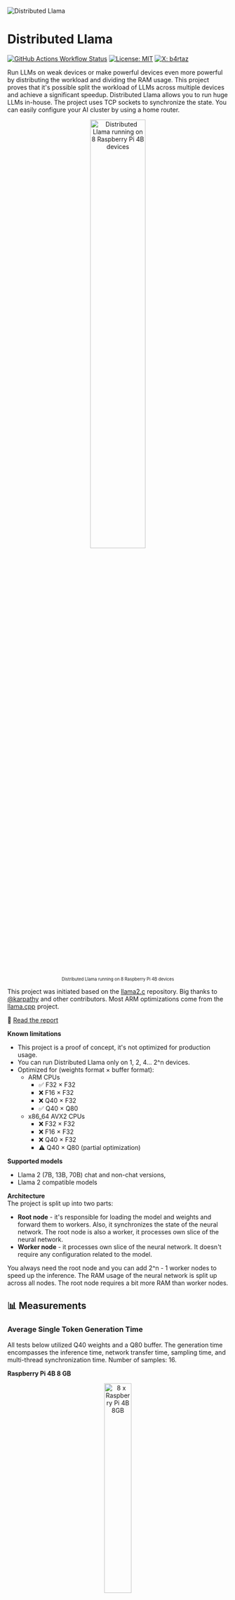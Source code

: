 ![Distributed Llama](.github/cover.png)

# Distributed Llama

[![GitHub Actions Workflow Status](https://img.shields.io/github/actions/workflow/status/b4rtaz/distributed-llama/.github%2Fworkflows%2Fmain.yml?style=flat-square)](https://github.com/b4rtaz/distributed-llama/actions) [![License: MIT](https://img.shields.io/github/license/mashape/apistatus.svg?style=flat-square)](/LICENSE) [![X: b4rtaz](https://img.shields.io/twitter/follow/b4rtaz.svg?style=social)](https://x.com/b4rtaz)

Run LLMs on weak devices or make powerful devices even more powerful by distributing the workload and dividing the RAM usage. This project proves that it's possible split the workload of LLMs across multiple devices and achieve a significant speedup. Distributed Llama allows you to run huge LLMs in-house. The project uses TCP sockets to synchronize the state. You can easily configure your AI cluster by using a home router.

<p align="center">
  <img src=".github/8raspi.jpg" width="50%" alt="Distributed Llama running on 8 Raspberry Pi 4B devices" /><br />
  <sub><sup>Distributed Llama running on 8 Raspberry Pi 4B devices</sup></sub>
</p>

This project was initiated based on the [llama2.c](https://github.com/karpathy/llama2.c) repository. Big thanks to [@karpathy](https://github.com/karpathy) and other contributors. Most ARM optimizations come from the [llama.cpp](https://github.com/ggerganov/llama.cpp) project.

📃 [Read the report](https://raw.githubusercontent.com/b4rtaz/distributed-llama/main/report/report.pdf)

**Known limitations**
* This project is a proof of concept, it's not optimized for production usage.
* You can run Distributed Llama only on 1, 2, 4... 2^n devices.
* Optimized for (weights format × buffer format):
  * ARM CPUs
    * ✅ F32 × F32
    * ❌ F16 × F32
    * ❌ Q40 × F32
    * ✅ Q40 × Q80
  * x86_64 AVX2 CPUs
    * ❌ F32 × F32
    * ❌ F16 × F32
    * ❌ Q40 × F32
    * ⚠️ Q40 × Q80 (partial optimization)

**Supported models**
* Llama 2 (7B, 13B, 70B) chat and non-chat versions,
* Llama 2 compatible models

**Architecture**<br />
The project is split up into two parts:
* **Root node** - it's responsible for loading the model and weights and forward them to workers. Also, it synchronizes the state of the neural network. The root node is also a worker, it processes own slice of the neural network.
* **Worker node** - it processes own slice of the neural network. It doesn't require any configuration related to the model.

You always need the root node and you can add 2^n - 1 worker nodes to speed up the inference. The RAM usage of the neural network is split up across all nodes. The root node requires a bit more RAM than worker nodes.

## 📊 Measurements

### Average Single Token Generation Time

All tests below utilized Q40 weights and a Q80 buffer. The generation time encompasses the inference time, network transfer time, sampling time, and multi-thread synchronization time. Number of samples: 16.

**Raspberry Pi 4B 8 GB**

<p align="center">
  <img src=".github/8raspi2.jpg" width="35%" alt="8 x Raspberry Pi 4B 8GB" /><br />
  <sub><sup>8 x Raspberry Pi 4B 8GB</sup></sub>
</p>

All Raspberry Pi units were connected via Gigabit Ethernet to the TP-Link LS1008G Switch.

| Model       | 1 x RasPi 4B 8 GB                                                   | 2 x RasPi 4B 8 GB                                                     | 4 x RasPi 4B 8 GB                                                                    | 8 x RasPi 4B 8 GB                                                    |
|-------------|---------------------------------------------------------------------|-----------------------------------------------------------------------|--------------------------------------------------------------------------------------|----------------------------------------------------------------------|
| Llama 2 7B  | **1312.50 ms**<br><sub><sup>(I: 1307.94 ms, T: 1.81 ms)</sup></sub> | **793.69 ms**<br><sub><sup>(I: 739.00 ms, T: 52.50 ms)</sup></sub>    | **494.00 ms** 🔥               <br><sub><sup>(I: 458.81 ms, T: 34.06 ms)</sup></sub> | **588.19 ms**<br><sub><sup>(I: 296.69 ms, T: 289.75 ms)</sup></sub>  |
| Llama 2 13B | <sub><sup>Not enough RAM</sup></sub>                                | **1497.19 ms**<br><sub><sup>(I: 1465.06 ms, T: 30.88 ms)</sup></sub>  | **848.19 ms** 🔥<br><sub><sup>(I: 746.88 ms, T: 99.50 ms)</sup></sub>                | **1114.88 ms**<br><sub><sup>(I: 460.8 ms, T: 652.88 ms)</sup></sub>  |
| Llama 2 70B | <sub><sup>Not enough RAM</sup></sub>                                | <sub><sup>Not enough RAM</sup></sub>                                  | <sub><sup>Not enough RAM</sup></sub>                                                 | **4842.81 ms** 🔥<br><sub><sup>(I: 2121.94 ms, T: 2719.62 ms)</sup></sub> |

<sub><sup>I - inference time of the root node, T - network transfer time</sup></sub>

**Raspberry Pi 5 8GB**

| Model       | 1 x RasPi 5 8 GB                                                    |
|-------------|---------------------------------------------------------------------|
| Llama 2 7B  | **436.25 ms**<br><sub><sup>(I: 433.31 ms, T: 2.19 ms) by [@segabor](https://github.com/b4rtaz/distributed-llama/issues/8#issuecomment-1913588926)</sup></sub> |

<sub><sup>I - inference time of the root node, T - network transfer time</sup></sub>

**x86_64 CPU Cloud Server**

All tests below were conducted on c3d-highcpu-30 (30 vCPU, 15 core, 59 GB memory) VMs in Google Cloud. [More details](https://github.com/b4rtaz/distributed-llama/discussions/9).

| Model       | 1 x VM                                                              | 2 x VM                                                                | 4 x VM                                                                               |
|-------------|---------------------------------------------------------------------|-----------------------------------------------------------------------|--------------------------------------------------------------------------------------|
| Llama 2 7B  | **101.81 ms**<br><sub><sup>(I: 101.06 ms, T: 0.19 ms)</sup></sub>   | **69.69 ms**<br><sub><sup>(I: 61.50 ms, T: 7.62 ms)</sup></sub>       | **53.69 ms** 🔥<br><sub><sup>(I: 40.25 ms, T: 12.81 ms)</sup></sub>                  |
| Llama 2 13B | **184.19 ms**<br><sub><sup>(I: 182.88 ms, T: 0.69 ms)</sup></sub>   | **115.38 ms**<br><sub><sup>(I: 107.12 ms, T: 7.81 ms)</sup></sub>     | **86.81 ms** 🔥<br><sub><sup>(I: 66.25 ms, T: 19.94 ms)</sup></sub>                  |
| Llama 2 70B | **909.69 ms**<br><sub><sup>(I: 907.25 ms, T: 1.75 ms)</sup></sub>   | **501.38 ms**<br><sub><sup>(I: 475.50 ms, T: 25.00 ms)</sup></sub>    | **293.06 ms** 🔥<br><sub><sup>(I: 264.00 ms, T: 28.50 ms)</sup></sub>                  |

<sub><sup>I - inference time of the root node, T - network transfer time</sup></sub>

### Network Transfer for Generating Single Token

**F32 Buffer**

| Model       | 2 devices                                                        | 4 devices                                                        | 8 devices                                                        |
|-------------|------------------------------------------------------------------|------------------------------------------------------------------|------------------------------------------------------------------|
| Llama 2 7B  | **4192 kB**<br><sub><sup>(S: 2224 kB, R: 1968 kB)</sup></sub>    | **10656 kB**<br><sub><sup>(S: 7704 kB, R: 2952 kB)</sup></sub>   | **22624 kB**<br><sub><sup>(S: 19180 kB, R: 3444 kB)</sup></sub>  |
| Llama 2 13B | **6560 kB**<br><sub><sup>(S: 3480 kB, R: 3080 kB)</sup></sub>    | **16680 kB**<br><sub><sup>(S: 12060 kB, R: 4620 kB)</sup></sub>  | **35420 kB**<br><sub><sup>(S: 30030 kB, R: 5390 kB)</sup></sub>  |
| Llama 2 70B |                                                                  |                                                                  |                                                                  |

<sub><sup>S - sent data from the root node to workers, R - received data by the root node from workers</sup></sub>

**Q80 Buffer**

| Model       | 2 devices                                                     | 4 devices                                                      | 8 devices                                                       |
|-------------|---------------------------------------------------------------|----------------------------------------------------------------|-----------------------------------------------------------------|
| Llama 2 7B  | **1112 kB**<br><sub><sup>(S: 590 kB, R: 522 kB)</sup></sub>   | **2830 kB**<br><sub><sup>(S: 2046 kB, R: 784 kB)</sup></sub>   | **6008 kB**<br><sub><sup>(S: 5094 kB, R: 914 kB)</sup></sub>    |
| Llama 2 13B | **1742 kB**<br><sub><sup>(S: 924 kB, R: 818 kB)</sup></sub>   | **4430 kB**<br><sub><sup>(S: 3203 kB, R: 1227 kB)</sup></sub>  | **9407 kB**<br><sub><sup>(S: 7976 kB, R: 1431 kB)</sup></sub>   |
| Llama 2 70B | **5525 kB**<br><sub><sup>(S: 3230 kB, R: 2295 kB)</sup></sub> | **14917 kB**<br><sub><sup>(S: 11475 kB, R: 3442 kB)</sup></sub>| **32873 kB**<br><sub><sup>(S: 28857 kB, R: 4016 kB)</sup></sub> |

<sub><sup>S - sent data from the root node to workers, R - received data by the root node from workers</sup></sub>

## 🔨 How to Convert Llama 2 Weights

1. Download [Llama 2](https://github.com/facebookresearch/llama) weights from Meta. This project supports 7B, 7B-chat, 13B, 13B-chat, 70B and 70B-chat models.
2. Open the `llama-2-7b/params.json` file and replace `"vocab_size": -1` to `"vocab_size": 32000`.
3. Install dependencies of the converter:
```sh
cd converter && pip install -r requirements.txt
```
4. Convert weights to Distributed Llama format. This will take a bit of time. The script requires Python 3.
```sh
python convert-llama2.py /path/to/meta/llama-2-7b q40
```

In the table below, you can find the expected size of the converted weights with different floating-point types.

| Model       | Original size | Float32  | Float16  | Q40      |
|-------------|---------------|----------|----------|----------|
| Llama 2 7B  | 13.48 GB      | 25.10GB  |          | 3.95 GB  |
| Llama 2 13B | 26.03 GB      |          |          | 7.35 GB  |
| Llama 2 70B | 137.97 GB     |          |          | 36.98 GB |

## 🔨 How to Convert .bin Weights

You can convert weights compatible with [llama2.c](https://github.com/karpathy/llama2.c) to the Distributed Llama format. The legacy converter converts weights only to Float32 format.

1. Download weights.
```
wget https://huggingface.co/karpathy/tinyllamas/resolve/main/stories42M.bin
wget https://huggingface.co/karpathy/tinyllamas/resolve/main/stories110M.bin
```
2. Install dependencies of the converter:
```sh
cd converter && pip install -r requirements.txt
```
3. Convert weights to Distributed Llama format.
```sh
python convert-legacy.py stories42M.bin true
```

## 📟 How to Run on Raspberry Pi Devices

1. Install `Raspberry Pi OS Lite (64 bit)` on your Raspberry Pi devices. This OS doesn't have desktop environment.
2. Connect all devices to the Gigabit switch.
3. Connect to all devices via SSH.
```
ssh user@raspberrypi1.local
ssh user@raspberrypi2.local
```
4. Install Git:
```sh
sudo apt install git
```
5. Clone this repository:
```sh
git clone https://github.com/b4rtaz/distributed-llama.git
```
6. Compile Distributed Llama:
```sh
make main
```
7. Download the `tokenizer.bin` file from the [llama2.c](https://github.com/karpathy/llama2.c) repository to the root device.
```
wget https://github.com/karpathy/llama2.c/raw/master/tokenizer.bin
```
8. Transfer converted weights to the root device.
9. Optional: assign static IP addresses.
```sh
sudo ip addr add 10.0.0.1/24 dev eth0 # 1th device
sudo ip addr add 10.0.0.2/24 dev eth0 # 2th device
```
10. Run worker nodes on worker devices:
```sh
sudo nice -n -20 ./main worker --port 9998 --nthreads 4
```
11. Run root node on the root device:
```sh
sudo nice -n -20 ./main inference --model ../dllama_llama-2-7b_q40.bin --tokenizer ../tokenizer.bin --weights-float-type q40 --buffer-float-type q80 --prompt "Hello world" --steps 16 --nthreads 4 --workers 10.0.0.2:9998
```

To add more worker nodes, just add more addresses to the `--workers` argument.

```
./main inference ... --workers 10.0.0.2:9998 10.0.0.3:9998 10.0.0.4:9998
```

[Share your results](https://github.com/b4rtaz/distributed-llama/discussions)!

## 💻 How to Run on MacOS or Linux

You need to have x86_64 AVX2 CPU or ARM CPU. Different devices may have different CPUs. The below instructions are for Debian-based distributions but you can easily adapt them to your distribution or macOS.

1. Install Git and G++:
```sh
sudo apt install git build-essential
```
2. Clone this repository:
```sh
git clone https://github.com/b4rtaz/distributed-llama.git
```
3. Compile Distributed Llama:
```sh
make main
```
4. Download the `tokenizer.bin` file from the [llama2.c](https://github.com/karpathy/llama2.c) repository.
```sh
wget https://github.com/karpathy/llama2.c/raw/master/tokenizer.bin
```
5. Download converted weights from your Google Drive. To get the file ID you need to share the file ("Anyone with the link") and copy the ID from the URL.
```sh
sudo apt install python pip
pip install gdown
gdown https://drive.google.com/uc?id=<FILE_ID>
```
6. Run worker nodes on worker devices:
```sh
sudo nice -n -20 ./main worker --port 9998 --nthreads 4
```
7. Run worker nodes on worker devices:
```sh
sudo nice -n -20 ./main inference --model ../dllama_llama-2-7b_q40.bin --tokenizer ../tokenizer.bin --weights-float-type q40 --buffer-float-type q80 --prompt "Hello world" --steps 16 --nthreads 4 --workers 192.168.0.1:9998
```

8. To run the root node in the chat mode:
```sh
sudo nice -n -20 ./main chat --model ../dllama_llama-2-7b-chat_q40.bin --tokenizer ../tokenizer.bin --weights-float-type q40 --buffer-float-type q80 --nthreads 4 --workers 192.168.0.1:9998
```

[Share your results](https://github.com/b4rtaz/distributed-llama/discussions)!

## 💡 License

This project is released under the MIT license.

## 📖 Citation

```
@misc{dllama,
  author = {Bartłomiej Tadych},
  title = {Distributed Llama},
  year = {2024},
  publisher = {GitHub},
  journal = {GitHub repository},
  howpublished = {\url{https://github.com/b4rtaz/distributed-llama}},
  commit = {7eb77ca93ec0d502e28d36b6fb20039b449cbea4}
}
```
